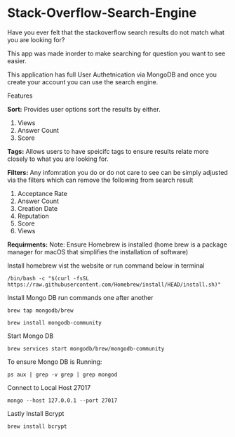 # Stack-Overflow-Search-Engine
Have you ever felt that the stackoverflow search results do not match what you are looking for? 

This app was made inorder to make searching for question you want to see easier. 

This application has full User Authetnication via MongoDB and once you create your account you can use the search engine. 

Features

**Sort:** Provides user options sort the results by either. 

  1. Views
  2. Answer Count
  3. Score

**Tags:** Allows users to have speicifc tags to ensure results relate more closely to what you are looking for. 

**Filters:** Any infomration you do or do not care to see can be simply adjusted via the filters which can remove the following from search result 
  1. Acceptance Rate
  2. Answer Count
  3. Creation Date
  4. Reputation
  5. Score
  6. Views

**Requirments:**
  Note: Ensure Homebrew is installed (home brew is a package manager for macOS that simplifies the installation of software)

  Install homebrew vist the website or run command below in terminal
  
  ```/bin/bash -c "$(curl -fsSL https://raw.githubusercontent.com/Homebrew/install/HEAD/install.sh)" ```

  Install Mongo DB run commands one after another
  
  ```brew tap mongodb/brew```
  
  ```brew install mongodb-community```

  Start Mongo DB
  
  ```brew services start mongodb/brew/mongodb-community```

  To ensure Mongo DB is Running:
  
  ```ps aux | grep -v grep | grep mongod```

  Connect to Local Host 27017
  
  ```mongo --host 127.0.0.1 --port 27017```

  Lastly Install Bcrypt 

  ``` brew install bcrypt ```



  




